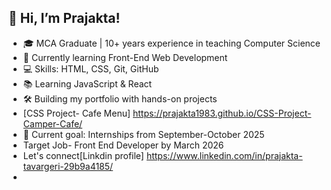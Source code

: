 ## 👋 Hi, I’m Prajakta!
- 🎓 MCA Graduate | 10+ years experience in teaching Computer Science  
- 🌱 Currently learning Front-End Web Development  
- 💻 Skills: HTML, CSS, Git, GitHub  
- 📚 Learning JavaScript & React  
- 🛠️ Building my portfolio with hands-on projects
- [CSS Project- Cafe Menu] https://prajakta1983.github.io/CSS-Project-Camper-Cafe/
- 🤝 Current goal: Internships from September-October 2025
-  Target Job- Front End Developer by March 2026
-  Let's connect[Linkdin profile]  https://www.linkedin.com/in/prajakta-tavargeri-29b9a4185/
- 
